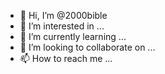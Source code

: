 - 👋 Hi, I’m @2000bible
- 👀 I’m interested in ...
- 🌱 I’m currently learning ...
- 💞️ I’m looking to collaborate on ...
- 📫 How to reach me ...

<!---
2000bible/2000bible is a ✨ special ✨ repository because its `README.md` (this file) appears on your GitHub profile.
You can click the Preview link to take a look at your changes.
--->
